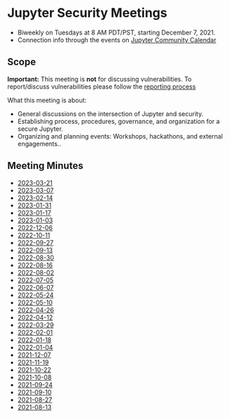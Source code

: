 
# Jupyter Security Meetings

* Biweekly on Tuesdays at 8 AM PDT/PST, starting December 7, 2021.
* Connection info through the events on [Jupyter Community Calendar](https://jupyter.readthedocs.io/en/latest/community/content-community.html)

## Scope

**Important:** This meeting is **not** for discussing vulnerabilities.
To report/discuss vulnerabilities please follow the [reporting process](https://jupyterhub.readthedocs.io/en/stable/contributing/security.html)

What this meeting is about:

* General discussions on the intersection of Jupyter and security.
* Establishing process, procedures, governance, and organization for a secure Jupyter.
* Organizing and planning events: Workshops, hackathons, and external engagements..

## Meeting Minutes

* [2023-03-21](2023-03-21.md)
* [2023-03-07](2023-03-07.md)
* [2023-02-14](2023-02-14.md)
* [2023-01-31](2023-01-31.md)
* [2023-01-17](2023-01-17.md)
* [2023-01-03](2023-01-03.md)
* [2022-12-06](2022-12-06.md)
* [2022-10-11](2022-10-11.md)
* [2022-09-27](2022-09-27.md)
* [2022-09-13](2022-09-13.md)
* [2022-08-30](2022-08-30.md)
* [2022-08-16](2022-08-16.md)
* [2022-08-02](2022-08-02.md)
* [2022-07-05](2022-07-05.md)
* [2022-06-07](2022-06-07.md)
* [2022-05-24](2022-05-24.md)
* [2022-05-10](2022-05-10.md)
* [2022-04-26](2022-04-26.md)
* [2022-04-12](2022-04-12.md)
* [2022-03-29](2022-03-29.md)
* [2022-02-01](2022-02-01.md)
* [2022-01-18](2022-02-01.md)
* [2022-01-04](2022-01-04.md)
* [2021-12-07](2021-12-07.md)
* [2021-11-19](2021-11-19.md)
* [2021-10-22](2021-10-22.md)
* [2021-10-08](2021-10-08.md)
* [2021-09-24](2021-09-24.md)
* [2021-09-10](2021-09-10.md)
* [2021-08-27](2021-08-27.md)
* [2021-08-13](2021-08-13.md)
